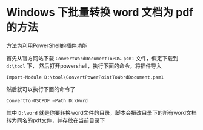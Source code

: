 # Windows 下批量转换 word 文档为 pdf 的方法

方法为利用PowerShell的插件功能

首先从官方网站下载 `ConvertWordDocumentToPDS.psm1` 文件，假定下载到 `d:\tool` 下，
然后打开powershell，执行下面的命令，将插件导入

```
Import-Module D:\tool\ConvertPowerPointToWordDocument.psm1
```

然后就可以执行下面的命令了

```
ConvertTo-OSCPDF –Path D:\Word
```

其中 `D:\word` 就是你要转换word文件的目录，脚本会把改目录下的所有word文档转为同名的pdf文件，并存放在当前目录下